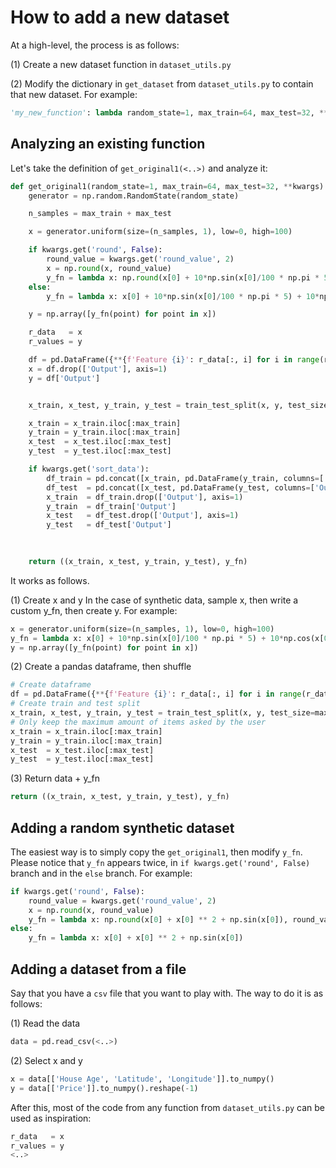 # How to add a new dataset

At a high-level, the process is as follows:

(1) Create a new dataset function in `dataset_utils.py`

(2) Modify the dictionary in `get_dataset` from `dataset_utils.py` to contain that new dataset. For example:
```python
'my_new_function': lambda random_state=1, max_train=64, max_test=32, **kwargs: my_new_function(random_state=random_state, max_train=max_train, max_test=max_test, **kwargs),

```

## Analyzing an existing function
Let's take the definition of `get_original1(<..>)` and analyze it:
```python
def get_original1(random_state=1, max_train=64, max_test=32, **kwargs):
    generator = np.random.RandomState(random_state)

    n_samples = max_train + max_test

    x = generator.uniform(size=(n_samples, 1), low=0, high=100)

    if kwargs.get('round', False):
        round_value = kwargs.get('round_value', 2)
        x = np.round(x, round_value)
        y_fn = lambda x: np.round(x[0] + 10*np.sin(x[0]/100 * np.pi * 5) + 10*np.cos(x[0]/100 * np.pi * 6), round_value)
    else:
        y_fn = lambda x: x[0] + 10*np.sin(x[0]/100 * np.pi * 5) + 10*np.cos(x[0]/100 * np.pi * 6)

    y = np.array([y_fn(point) for point in x])

    r_data   = x
    r_values = y

    df = pd.DataFrame({**{f'Feature {i}': r_data[:, i] for i in range(r_data.shape[1])}, 'Output': r_values})
    x = df.drop(['Output'], axis=1)
    y = df['Output']


    x_train, x_test, y_train, y_test = train_test_split(x, y, test_size=max_test, random_state=random_state)

    x_train = x_train.iloc[:max_train]
    y_train = y_train.iloc[:max_train]
    x_test  = x_test.iloc[:max_test]
    y_test  = y_test.iloc[:max_test]

    if kwargs.get('sort_data'):
        df_train = pd.concat([x_train, pd.DataFrame(y_train, columns=['Output'])], axis=1).sort_values('Feature 0')
        df_test  = pd.concat([x_test, pd.DataFrame(y_test, columns=['Output'])], axis=1).sort_values('Feature 0')
        x_train  = df_train.drop(['Output'], axis=1)
        y_train  = df_train['Output']
        x_test   = df_test.drop(['Output'], axis=1)
        y_test   = df_test['Output']
    

    
    return ((x_train, x_test, y_train, y_test), y_fn)


```

It works as follows. 

(1) Create x and y
In the case of synthetic data, sample x, then write a custom y_fn, then create y.
For example:
```python
x = generator.uniform(size=(n_samples, 1), low=0, high=100)
y_fn = lambda x: x[0] + 10*np.sin(x[0]/100 * np.pi * 5) + 10*np.cos(x[0]/100 * np.pi * 6)
y = np.array([y_fn(point) for point in x])
```

(2) Create a pandas dataframe, then shuffle
```python
# Create dataframe
df = pd.DataFrame({**{f'Feature {i}': r_data[:, i] for i in range(r_data.shape[1])}, 'Output': r_values})
# Create train and test split
x_train, x_test, y_train, y_test = train_test_split(x, y, test_size=max_test, random_state=random_state)
# Only keep the maximum amount of items asked by the user
x_train = x_train.iloc[:max_train]
y_train = y_train.iloc[:max_train]
x_test  = x_test.iloc[:max_test]
y_test  = y_test.iloc[:max_test]
```

(3) Return data + y_fn
```python
return ((x_train, x_test, y_train, y_test), y_fn)
```


## Adding a random synthetic dataset
The easiest way is to simply copy the `get_original1`, then modify `y_fn`. Please notice that `y_fn` appears twice, in `if kwargs.get('round', False)` branch and in the `else` branch. For example:
```python
if kwargs.get('round', False):
    round_value = kwargs.get('round_value', 2)
    x = np.round(x, round_value)
    y_fn = lambda x: np.round(x[0] + x[0] ** 2 + np.sin(x[0]), round_value)
else:
    y_fn = lambda x: x[0] + x[0] ** 2 + np.sin(x[0])
```

## Adding a dataset from a file
Say that you have a `csv` file that you want to play with. The way to do it is as follows:

(1) Read the data
```python
data = pd.read_csv(<..>)
```

(2) Select x and y
```python
x = data[['House Age', 'Latitude', 'Longitude']].to_numpy()
y = data[['Price']].to_numpy().reshape(-1)
```

After this, most of the code from any function from `dataset_utils.py` can be used as inspiration:
```python
r_data   = x
r_values = y
<..>
```